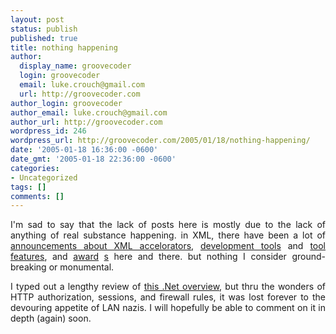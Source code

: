 ```yaml
---
layout: post
status: publish
published: true
title: nothing happening
author:
  display_name: groovecoder
  login: groovecoder
  email: luke.crouch@gmail.com
  url: http://groovecoder.com
author_login: groovecoder
author_email: luke.crouch@gmail.com
author_url: http://groovecoder.com
wordpress_id: 246
wordpress_url: http://groovecoder.com/2005/01/18/nothing-happening/
date: '2005-01-18 16:36:00 -0600'
date_gmt: '2005-01-18 22:36:00 -0600'
categories:
- Uncategorized
tags: []
comments: []
---
```

<div style="text-align: justify;">I'm sad to say that the lack of posts here is mostly due to the lack of anything of real substance happening. in XML, there have been a lot of <a href="http://news.zdnet.com/2100-9592_22-5537310.html">announcements about XML accelorators</a>, <a href="http://home.businesswire.com/portal/site/google/index.jsp?ndmViewId=news_view&newsId=20050118005065&amp;newsLang=en">development tools</a> and <a href="http://www.content-wire.com/FreshPicks/Index.cfm?ccs=86&cs=3384">tool features</a>, and <a href="http://biz.yahoo.com/prnews/050118/sftu088_1.html">award</a> <a href="http://home.businesswire.com/portal/site/google/index.jsp?ndmViewId=news_view&amp;newsId=20050118005585&amp;newsLang=en">s</a> here and there. but nothing I consider ground-breaking or monumental.</p>
<p>I typed out a lengthy review of <a href="http://www.osnews.com/story.php?news_id=9441">this .Net overview</a>, but thru the wonders of HTTP authorization, sessions, and firewall rules, it was lost forever to the devouring appetite of LAN nazis. I will hopefully be able to comment on it in depth (again) soon.<br />
</div>

